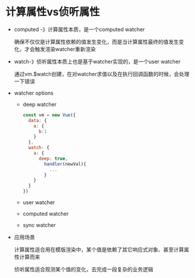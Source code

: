 # 计算属性vs侦听属性

* computed -》计算属性本质，是一个computed watcher

  确保不仅仅是计算属性依赖的值发生变化，而是当计算属性最终的值发生变化，才会触发渲染watcher重新渲染

* watch-》侦听属性本质上也是基于watcher实现的，是一个user watcher

  通过vm.$watch创建，在对watcher求值以及在执行回调函数的时候，会处理一下错误

* watcher options

  * deep watcher

    ```javascript
    const vm = new Vue({
      data: {
        a: {
          b:1
        }
      },
      watch: {
        a: {
          deep: true,
            handler(newVal){
              ...
            }
        }
      }
    })
    
    
    ```

    

  * user watcher

  * computed watcher

  * sync watcher

* 应用场景

  计算属性适合用在模版渲染中，某个值是依赖了其它响应式对象、甚至计算属性计算而来

  侦听属性适合观测某个值的变化，去完成一段复杂的业务逻辑